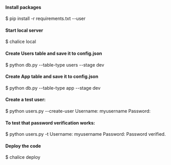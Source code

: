 #### Install packages
$ pip install -r requirements.txt --user

#### Start local server
$ chalice local

#### Create Users table and save it to config.json
$ python db.py --table-type users --stage dev

#### Create App table and save it to config.json
$ python db.py --table-type app --stage dev

#### Create a test user:
$ python users.py --create-user
Username: myusername
Password:

#### To test that password verification works:
$ python users.py -t
Username: myusername
Password:
Password verified.

#### Deploy the code
$ chalice deploy
